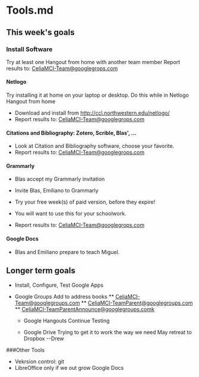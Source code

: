 # Tools.md
## This week's goals
### Install Software

Try at least one Hangout from home with another team member
Report results to: CeliaMCI-Team@googlegrops.com

#### Netlogo
Try installing it at home on your laptop or desktop. 
Do this while in Netlogo Hangout from home
* Download and install from http://ccl.northwestern.edu/netlogo/
* Report results to: CeliaMCI-Team@googlegrops.com

#### Citations and Bibliography: Zotero, Scrible, Blas', ...
* Look at Citation and Bibliography software, choose your favorite.
* Report results to: CeliaMCI-Team@googlegrops.com

#### Grammarly
* Blas accept my Grammarly invitation 
* Invite Blas, Emiliano to Grammarly

* Try your free week(s) of paid version, before they expire!  
* You will want to use this for your schoolwork.
* Report results to: CeliaMCI-Team@googlegrops.com

#### Google Docs
* Blas and Emiliano prepare to teach Miguel.

## Longer term goals

* Install, Configure, Test Google Apps
* Google Groups Add to address books
  ** CeliaMCI-Team@googlegroups.com
  ** CeliaMCI-TeamParent@googlegroups.com
  ** CeliaMCI-TeamParentAnnounce@googlegroups.comk

  * Google Hangouts
        Continue Testing

  * Google Drive
        Trying to get it to work the way we need
        May retreat to Dropbox
        --Drew

###Other Tools
* Vekrsion control: git
* LibreOffice only if we out grow Google Docs

